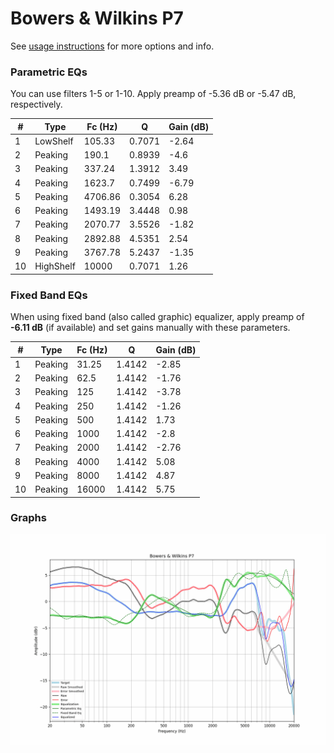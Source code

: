 # Bowers & Wilkins P7
See [usage instructions](https://github.com/jaakkopasanen/AutoEq#usage) for more options and info.

### Parametric EQs
You can use filters 1-5 or 1-10. Apply preamp of -5.36 dB or -5.47 dB, respectively.

|   # | Type      |   Fc (Hz) |      Q |   Gain (dB) |
|-----|-----------|-----------|--------|-------------|
|   1 | LowShelf  |    105.33 | 0.7071 |       -2.64 |
|   2 | Peaking   |    190.1  | 0.8939 |       -4.6  |
|   3 | Peaking   |    337.24 | 1.3912 |        3.49 |
|   4 | Peaking   |   1623.7  | 0.7499 |       -6.79 |
|   5 | Peaking   |   4706.86 | 0.3054 |        6.28 |
|   6 | Peaking   |   1493.19 | 3.4448 |        0.98 |
|   7 | Peaking   |   2070.77 | 3.5526 |       -1.82 |
|   8 | Peaking   |   2892.88 | 4.5351 |        2.54 |
|   9 | Peaking   |   3767.78 | 5.2437 |       -1.35 |
|  10 | HighShelf |  10000    | 0.7071 |        1.26 |

### Fixed Band EQs
When using fixed band (also called graphic) equalizer, apply preamp of **-6.11 dB** (if available) and set gains manually with these parameters.

|   # | Type    |   Fc (Hz) |      Q |   Gain (dB) |
|-----|---------|-----------|--------|-------------|
|   1 | Peaking |     31.25 | 1.4142 |       -2.85 |
|   2 | Peaking |     62.5  | 1.4142 |       -1.76 |
|   3 | Peaking |    125    | 1.4142 |       -3.78 |
|   4 | Peaking |    250    | 1.4142 |       -1.26 |
|   5 | Peaking |    500    | 1.4142 |        1.73 |
|   6 | Peaking |   1000    | 1.4142 |       -2.8  |
|   7 | Peaking |   2000    | 1.4142 |       -2.76 |
|   8 | Peaking |   4000    | 1.4142 |        5.08 |
|   9 | Peaking |   8000    | 1.4142 |        4.87 |
|  10 | Peaking |  16000    | 1.4142 |        5.75 |

### Graphs
![](./Bowers%20&%20Wilkins%20P7.png)
